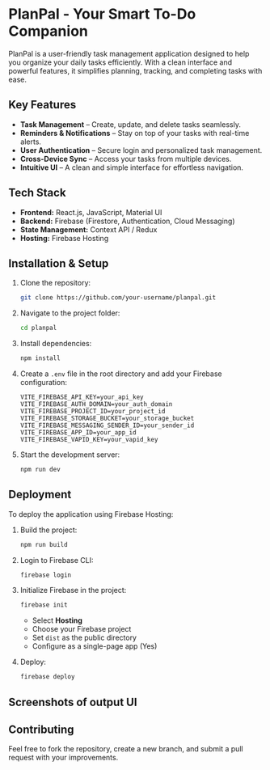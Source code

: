 # PlanPal - Your Smart To-Do Companion

PlanPal is a user-friendly task management application designed to help you organize your daily tasks efficiently. With a clean interface and powerful features, it simplifies planning, tracking, and completing tasks with ease.

## Key Features

- **Task Management** – Create, update, and delete tasks seamlessly.
- **Reminders & Notifications** – Stay on top of your tasks with real-time alerts.
- **User Authentication** – Secure login and personalized task management.
- **Cross-Device Sync** – Access your tasks from multiple devices.
- **Intuitive UI** – A clean and simple interface for effortless navigation.

## Tech Stack

- **Frontend:** React.js, JavaScript, Material UI
- **Backend:** Firebase (Firestore, Authentication, Cloud Messaging)
- **State Management:** Context API / Redux
- **Hosting:** Firebase Hosting

## Installation & Setup

1. Clone the repository:
   ```sh
   git clone https://github.com/your-username/planpal.git
   ```

2. Navigate to the project folder:
   ```sh
   cd planpal
   ```

3. Install dependencies:
   ```sh
   npm install
   ```

4. Create a `.env` file in the root directory and add your Firebase configuration:
   ```env
   VITE_FIREBASE_API_KEY=your_api_key
   VITE_FIREBASE_AUTH_DOMAIN=your_auth_domain
   VITE_FIREBASE_PROJECT_ID=your_project_id
   VITE_FIREBASE_STORAGE_BUCKET=your_storage_bucket
   VITE_FIREBASE_MESSAGING_SENDER_ID=your_sender_id
   VITE_FIREBASE_APP_ID=your_app_id
   VITE_FIREBASE_VAPID_KEY=your_vapid_key
   ```

5. Start the development server:
   ```sh
   npm run dev
   ```

## Deployment

To deploy the application using Firebase Hosting:

1. Build the project:
   ```sh
   npm run build
   ```

2. Login to Firebase CLI:
   ```sh
   firebase login
   ```

3. Initialize Firebase in the project:
   ```sh
   firebase init
   ```
   - Select **Hosting**
   - Choose your Firebase project
   - Set `dist` as the public directory
   - Configure as a single-page app (Yes)

4. Deploy:
   ```sh
   firebase deploy
   ```
## Screenshots of output UI

## Contributing

Feel free to fork the repository, create a new branch, and submit a pull request with your improvements.



